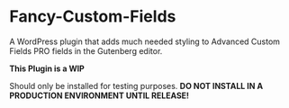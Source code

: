 # Fancy-Custom-Fields
A WordPress plugin that adds much needed styling to Advanced Custom Fields PRO fields in the Gutenberg editor.

**This Plugin is a WIP**

Should only be installed for testing purposes. **DO NOT INSTALL IN A PRODUCTION ENVIRONMENT UNTIL RELEASE!**
